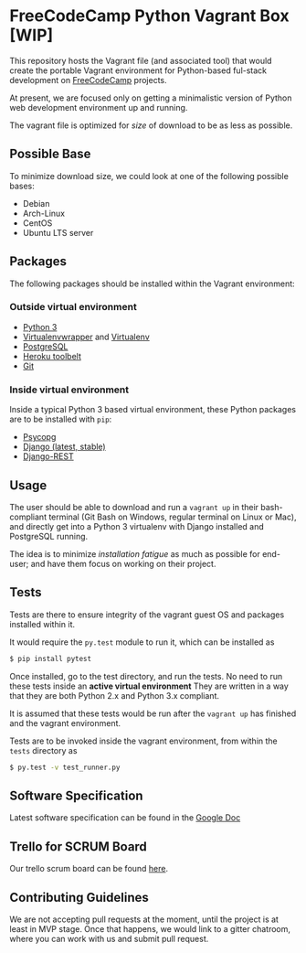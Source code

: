 # FreeCodeCamp Python Vagrant Box [WIP]

This repository hosts the Vagrant file (and associated tool) that would create the portable Vagrant environment for Python-based ful-stack development on [FreeCodeCamp](https://freecodecamp.com) projects.

At present, we are focused only on getting a minimalistic version of Python web development environment up and running.

The vagrant file is optimized for _size_ of download to be as less as possible.

## Possible Base

To minimize download size, we could look at one of the following possible bases:
- Debian
- Arch-Linux
- CentOS
- Ubuntu LTS server

## Packages

The following packages should be installed within the Vagrant environment:

### Outside virtual environment
- [Python 3](https://www.python.org/download/releases/3.0/)
- [Virtualenvwrapper](https://virtualenvwrapper.readthedocs.io/en/latest/) and [Virtualenv](https://virtualenv.pypa.io/en/latest/)
- [PostgreSQL](http://www.postgresql.org/)
- [Heroku toolbelt](https://toolbelt.heroku.com/)
- [Git](https://git-scm.com/)

### Inside virtual environment

Inside a typical Python 3 based virtual environment, these Python packages are to be installed with `pip`:

- [Psycopg](http://initd.org/psycopg/docs/install.html)
- [Django (latest, stable)](https://www.djangoproject.com/)
- [Django-REST](http://www.django-rest-framework.org/)

## Usage
The user should be able to download and run a `vagrant up` in their bash-compliant terminal (Git Bash on Windows, regular terminal on Linux or Mac), and directly get into a Python 3 virtualenv with Django installed and PostgreSQL running.

The idea is to minimize _installation fatigue_ as much as possible for end-user; and have them focus on working on their project.

## Tests
Tests are there to ensure integrity of the vagrant guest OS and packages installed within it.

It would require the `py.test` module to run it, which can be installed as

```bash
$ pip install pytest
```

Once installed, go to the test directory, and run the tests. No need to run these tests inside an **active virtual environment**
They are written in a way that they are both Python 2.x and Python 3.x compliant.

It is assumed that these tests would be run after the `vagrant up` has finished and the vagrant environment.

Tests are to be invoked inside the vagrant environment, from within the `tests` directory as

```bash
$ py.test -v test_runner.py
```

## Software Specification
Latest software specification can be found in the [Google Doc](https://docs.google.com/document/d/1VkHJRZs0XdL2ne1Z55eAWL8pLrhdhpb7i60dpph0jmY/)


## Trello for SCRUM Board
Our trello scrum board can be found [here](https://trello.com/b/wdC4OXE4/fcc-python-vagrant).

## Contributing Guidelines
We are not accepting pull requests at the moment, until the project is at least in MVP stage. Once that happens, we would link to a gitter chatroom, where you can work with us and submit pull request.
